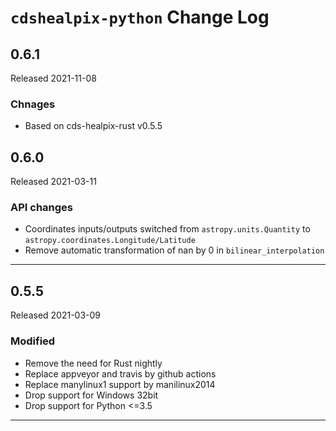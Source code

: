 # `cdshealpix-python` Change Log

## 0.6.1

Released 2021-11-08

### Chnages

* Based on cds-healpix-rust v0.5.5


## 0.6.0

Released 2021-03-11

### API changes

* Coordinates inputs/outputs switched from `astropy.units.Quantity` to `astropy.coordinates.Longitude/Latitude`
* Remove automatic transformation of nan by 0 in `bilinear_interpolation`

--------------------------------------------------------------------------------


## 0.5.5

Released 2021-03-09

### Modified

* Remove the need for Rust nightly
* Replace appveyor and travis by github actions
* Replace manylinux1 support by manilinux2014
* Drop support for Windows 32bit
* Drop support for Python <=3.5 

--------------------------------------------------------------------------------


